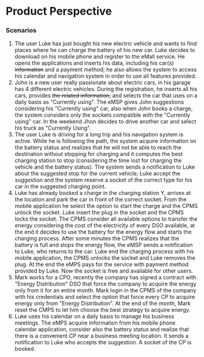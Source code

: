 # Product Perspective

### Scenarios

1. The user Luke has just bought his new electric vehicle and wants to find places where he can charge the battery of his new car. Luke decides to download on his mobile phone and register to the eMall service. He opens the applications and inserts his data, including his car(s) ~~information~~ and a payment method; he also allows the system to access his calendar and navigation system in order to use all features provided.
2. John is a new user really passionate about electric cars, in his garage has 4 different electric vehicles. During the registration, he inserts all his cars, provides ~~the related information,~~ and selects the car that uses on a daily basis as "Currently using". The eMSP gives John suggestions considering his  "Currently using" car, also when John books a charge, the system considers only the sockets compatible with the "Currently using" car. In the weekend Jhon decides to drive another car and select his truck as "Currently Using".
3. The user Luke is driving for a long trip and his navigation system is active. While he is following the path, the system acquire information on the battery status and realizes that he will not be able to reach the destination without stopping for charging and it computes the best charging station to stop (considering the time lost for charging the vehicle and the battery status). The system sends a notification to Luke about the suggested stop for the current vehicle; Luke accept the suggestion and the system reserve a socket of the correct type for his car in the suggested charging point.
4. Luke has already booked a charge in the charging station Y, arrives at the location and park the car in front of the correct socket. From the mobile application he select the option to start the charge and the CPMS unlock the socket. Luke insert the plug in the socket and the CPMS locks the socket. The CPMS consider all available options to transfer the energy considering the cost of the electricity of every DSO available, at the end it decides to use the battery for the energy flow and starts the charging process. After some minutes the CPMS realizes that the battery is full and stops the energy flow, the eMSP sends a notification to Luke, who returns to the car. Luke end the charging process with his mobile application, the CPMS unlocks the socket and Luke removes the plug. At the end the eMPS pays for the service with payment method provided by Luke. Now the socket is free and available for other users.
5. Mark works for a CPO, recently the company has signed a contract with "Energy Distribution" DSO that force the company to acquire the energy only from it for an entire month. Mark login in the CPMS of the company with his credentials and select the option that force every CP to acquire energy only from "Energy Distribution". At the end of the month, Mark reset the CMPS to let him choose the best strategy to acquire energy.
6. Luke uses his calendar on a daily basis to manage his business meetings. The eMPS acquire information from his mobile phone calendar application, consider also the battery status and realize that there is a convenient CP near a business meeting location. It sends a notification to Luke who accepts the suggestion. A socket of the CP is booked.
